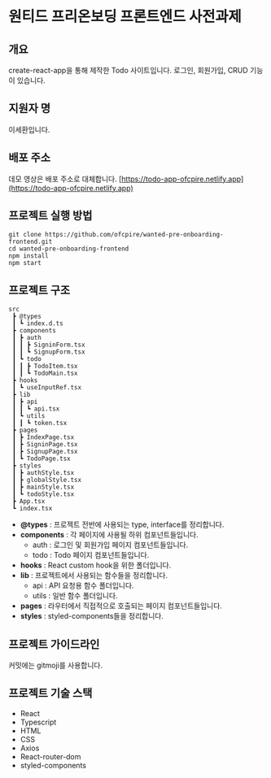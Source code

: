 # 원티드 프리온보딩 프론트엔드 사전과제
## 개요
create-react-app을 통해 제작한 Todo 사이트입니다. 로그인, 회원가입, CRUD 기능이 있습니다.
## 지원자 명
이세환입니다.
## 배포 주소
데모 영상은 배포 주소로 대체합니다.
[https://todo-app-ofcpire.netlify.app](https://todo-app-ofcpire.netlify.app)
## 프로젝트 실행 방법
```
git clone https://github.com/ofcpire/wanted-pre-onboarding-frontend.git
cd wanted-pre-onboarding-frontend
npm install
npm start
```
## 프로젝트 구조
```
src  
 ┣ @types  
 ┃ ┗ index.d.ts  
 ┣ components  
 ┃ ┣ auth  
 ┃ ┃ ┣ SigninForm.tsx  
 ┃ ┃ ┗ SignupForm.tsx  
 ┃ ┗ todo  
 ┃ ┃ ┣ TodoItem.tsx  
 ┃ ┃ ┗ TodoMain.tsx  
 ┣ hooks  
 ┃ ┗ useInputRef.tsx  
 ┣ lib  
 ┃ ┣ api  
 ┃ ┃ ┗ api.tsx  
 ┃ ┗ utils  
 ┃ ┃ ┗ token.tsx  
 ┣ pages  
 ┃ ┣ IndexPage.tsx  
 ┃ ┣ SigninPage.tsx  
 ┃ ┣ SignupPage.tsx  
 ┃ ┗ TodoPage.tsx  
 ┣ styles  
 ┃ ┣ authStyle.tsx  
 ┃ ┣ globalStyle.tsx  
 ┃ ┣ mainStyle.tsx  
 ┃ ┗ todoStyle.tsx  
 ┣ App.tsx  
 ┗ index.tsx
```
- **@types** : 프로젝트 전반에 사용되는 type, interface를 정리합니다.
- **components** : 각 페이지에 사용될 하위 컴포넌트들입니다.
	- auth : 로그인 및 회원가입 페이지 컴포넌트들입니다.
	- todo : Todo 페이지 컴포넌트들입니다.
- **hooks** : React custom hook을 위한 폴더입니다.
- **lib** : 프로젝트에서 사용되는 함수들을 정리합니다.
	- api : API 요청용 함수 폴더입니다.
	- utils : 일반 함수 폴더입니다.
- **pages** : 라우터에서 직접적으로 호출되는 페이지 컴포넌트들입니다.
- **styles** : styled-components들을 정리합니다.

## 프로젝트 가이드라인
커밋에는 gitmoji를 사용합니다.

## 프로젝트 기술 스택
- React
- Typescript
- HTML
- CSS
- Axios
- React-router-dom
- styled-components